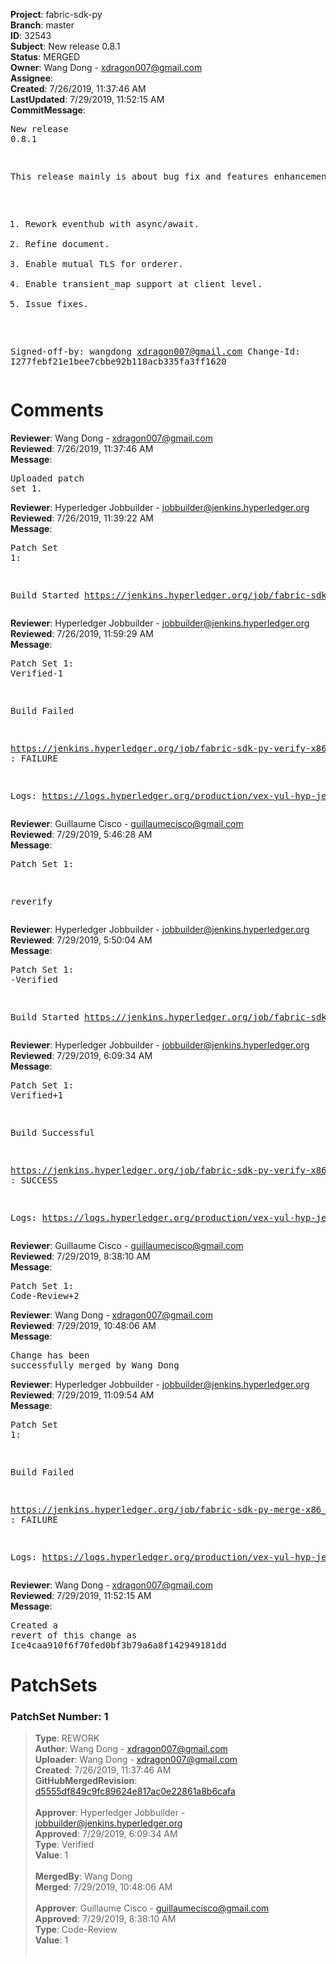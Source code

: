 <strong>Project</strong>: fabric-sdk-py<br><strong>Branch</strong>: master<br><strong>ID</strong>: 32543<br><strong>Subject</strong>: New release 0.8.1<br><strong>Status</strong>: MERGED<br><strong>Owner</strong>: Wang Dong - xdragon007@gmail.com<br><strong>Assignee</strong>:<br><strong>Created</strong>: 7/26/2019, 11:37:46 AM<br><strong>LastUpdated</strong>: 7/29/2019, 11:52:15 AM<br><strong>CommitMessage</strong>:<br><pre>New release 0.8.1

This release mainly is about bug fix and features enhancement.
1. Rework eventhub with async/await.
2. Refine document.
3. Enable mutual TLS for orderer.
4. Enable transient_map support at client level.
5. Issue fixes.

Signed-off-by: wangdong <xdragon007@gmail.com>
Change-Id: I277febf21e1bee7cbbe92b118acb335fa3ff1620
</pre><h1>Comments</h1><strong>Reviewer</strong>: Wang Dong - xdragon007@gmail.com<br><strong>Reviewed</strong>: 7/26/2019, 11:37:46 AM<br><strong>Message</strong>: <pre>Uploaded patch set 1.</pre><strong>Reviewer</strong>: Hyperledger Jobbuilder - jobbuilder@jenkins.hyperledger.org<br><strong>Reviewed</strong>: 7/26/2019, 11:39:22 AM<br><strong>Message</strong>: <pre>Patch Set 1:

Build Started https://jenkins.hyperledger.org/job/fabric-sdk-py-verify-x86_64/787/</pre><strong>Reviewer</strong>: Hyperledger Jobbuilder - jobbuilder@jenkins.hyperledger.org<br><strong>Reviewed</strong>: 7/26/2019, 11:59:29 AM<br><strong>Message</strong>: <pre>Patch Set 1: Verified-1

Build Failed 

https://jenkins.hyperledger.org/job/fabric-sdk-py-verify-x86_64/787/ : FAILURE

Logs: https://logs.hyperledger.org/production/vex-yul-hyp-jenkins-3/fabric-sdk-py-verify-x86_64/787</pre><strong>Reviewer</strong>: Guillaume Cisco - guillaumecisco@gmail.com<br><strong>Reviewed</strong>: 7/29/2019, 5:46:28 AM<br><strong>Message</strong>: <pre>Patch Set 1:

reverify</pre><strong>Reviewer</strong>: Hyperledger Jobbuilder - jobbuilder@jenkins.hyperledger.org<br><strong>Reviewed</strong>: 7/29/2019, 5:50:04 AM<br><strong>Message</strong>: <pre>Patch Set 1: -Verified

Build Started https://jenkins.hyperledger.org/job/fabric-sdk-py-verify-x86_64/794/</pre><strong>Reviewer</strong>: Hyperledger Jobbuilder - jobbuilder@jenkins.hyperledger.org<br><strong>Reviewed</strong>: 7/29/2019, 6:09:34 AM<br><strong>Message</strong>: <pre>Patch Set 1: Verified+1

Build Successful 

https://jenkins.hyperledger.org/job/fabric-sdk-py-verify-x86_64/794/ : SUCCESS

Logs: https://logs.hyperledger.org/production/vex-yul-hyp-jenkins-3/fabric-sdk-py-verify-x86_64/794</pre><strong>Reviewer</strong>: Guillaume Cisco - guillaumecisco@gmail.com<br><strong>Reviewed</strong>: 7/29/2019, 8:38:10 AM<br><strong>Message</strong>: <pre>Patch Set 1: Code-Review+2</pre><strong>Reviewer</strong>: Wang Dong - xdragon007@gmail.com<br><strong>Reviewed</strong>: 7/29/2019, 10:48:06 AM<br><strong>Message</strong>: <pre>Change has been successfully merged by Wang Dong</pre><strong>Reviewer</strong>: Hyperledger Jobbuilder - jobbuilder@jenkins.hyperledger.org<br><strong>Reviewed</strong>: 7/29/2019, 11:09:54 AM<br><strong>Message</strong>: <pre>Patch Set 1:

Build Failed 

https://jenkins.hyperledger.org/job/fabric-sdk-py-merge-x86_64/33/ : FAILURE

Logs: https://logs.hyperledger.org/production/vex-yul-hyp-jenkins-3/fabric-sdk-py-merge-x86_64/33</pre><strong>Reviewer</strong>: Wang Dong - xdragon007@gmail.com<br><strong>Reviewed</strong>: 7/29/2019, 11:52:15 AM<br><strong>Message</strong>: <pre>Created a revert of this change as Ice4caa910f6f70fed0bf3b79a6a8f142949181dd</pre><h1>PatchSets</h1><h3>PatchSet Number: 1</h3><blockquote><strong>Type</strong>: REWORK<br><strong>Author</strong>: Wang Dong - xdragon007@gmail.com<br><strong>Uploader</strong>: Wang Dong - xdragon007@gmail.com<br><strong>Created</strong>: 7/26/2019, 11:37:46 AM<br><strong>GitHubMergedRevision</strong>: [d5555df849c9fc89624e817ac0e22861a8b6cafa](https://github.com/hyperledger-gerrit-archive/fabric-sdk-py/commit/d5555df849c9fc89624e817ac0e22861a8b6cafa)<br><br><strong>Approver</strong>: Hyperledger Jobbuilder - jobbuilder@jenkins.hyperledger.org<br><strong>Approved</strong>: 7/29/2019, 6:09:34 AM<br><strong>Type</strong>: Verified<br><strong>Value</strong>: 1<br><br><strong>MergedBy</strong>: Wang Dong<br><strong>Merged</strong>: 7/29/2019, 10:48:06 AM<br><br><strong>Approver</strong>: Guillaume Cisco - guillaumecisco@gmail.com<br><strong>Approved</strong>: 7/29/2019, 8:38:10 AM<br><strong>Type</strong>: Code-Review<br><strong>Value</strong>: 1<br><br></blockquote>
